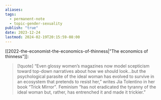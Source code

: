 ```yaml
---
aliases: 
tags:
  - permanent-note
  - topic-gender-sexuality
publish: "true"
date: 2023-12-24
lastmod: 2024-02-19T20:15:59-08:00
---
```

[[2022-the-economist-the-economics-of-thinness|"The economics of thinness"]]:

>[!quote]
>“Even glossy women’s magazines now model scepticism toward top-down narratives about how we should look…but the psychological parasite of the ideal woman has evolved to survive in an ecosystem that pretends to resist her,” writes Jia Tolentino in her book “Trick Mirror”_._ Feminism “has not eradicated the tyranny of the ideal woman but, rather, has entrenched it and made it trickier.”

